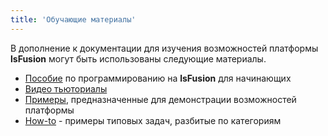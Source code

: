 ```yaml
---
title: 'Обучающие материалы'
---
```


В дополнение к документации для изучения возможностей платформы **lsFusion** могут быть использованы следующие материалы.

- [Пособие](https://lsfusion.org/ru/ed_materials) по программированию на **lsFusion** для начинающих
- [Видео тьюториалы](https://www.youtube.com/playlist?list=PL8FG-RmfUn1Oc30Vaw1Em3DeSzV5ElQ43)
- [Примеры](Examples.md), предназначенные для демонстрации возможностей платформы 
- [How-to](How-to.md) - примеры типовых задач, разбитые по категориям

